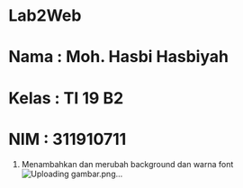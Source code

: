 # Lab2Web
# Nama : Moh. Hasbi Hasbiyah
# Kelas : TI 19 B2
# NIM : 311910711

1. Menambahkan dan merubah background dan warna font
![Uploading gambar.png…]()

